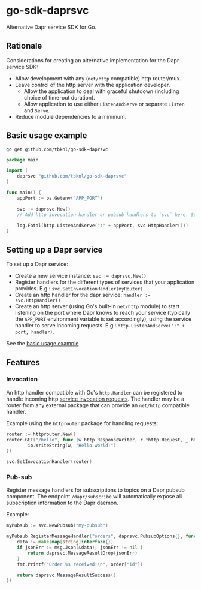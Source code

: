 go-sdk-daprsvc
==============

Alternative Dapr service SDK for Go.


## Rationale

Considerations for creating an alternative implementation for the Dapr service SDK:
* Allow development with any (`net/http` compatible) http router/mux.
* Leave control of the http server with the application developer.
    * Allow the application to deal with graceful shutdown (including choice of time-out duration).
    * Allow application to use either `ListenAndServe` or separate `Listen` and `Serve`.
* Reduce module dependencies to a minimum.

## Basic usage example

```shell
go get github.com/tbknl/go-sdk-daprsvc
```

```go
package main

import (
    daprsvc "github.com/tbknl/go-sdk-daprsvc"
)

func main() {
	appPort := os.Getenv("APP_PORT")

    svc := daprsvc.New()
    // Add http invocation handler or pubsub handlers to `svc` here. See examples below.

    log.Fatal(http.ListenAndServe(":" + appPort, svc.HttpHandler()))
}
```

## Setting up a Dapr service

To set up a Dapr service:
* Create a new service instance: `svc := daprsvc.New()`
* Register handlers for the different types of services that your application provides. E.g.: `svc.SetInvocationHandler(myRouter)`
* Create an http handler for the dapr service: `handler := svc.HttpHandler()`
* Create an http server (using Go's built-in `net/http` module) to start listening on the port where Dapr knows to reach your service (typically the `APP_PORT` environment variable is set accordingly), using the service handler to serve incoming requests. E.g.: `http.ListenAndServe(":" + port, handler)`.

See the [basic usage example](#basic-usage-example)

## Features

### Invocation

An http handler compatible with Go's `http.Handler` can be registered to handle incoming http [service invocation requests](https://docs.dapr.io/developing-applications/building-blocks/service-invocation/service-invocation-overview/). The handler may be a router from any external package that can provide an `net/http` compatible handler.

Example using the `httprouter` package for handling requests:
```go
router := httprouter.New()
router.GET("/hello", func (w http.ResponseWriter, r *http.Request, _ httprouter.Params) {
        io.WriteString(w, "Hello world!")
})

svc.SetInvocationHandler(router)
```

### Pub-sub

Register message handlers for subscriptions to topics on a Dapr pubsub component. The endpoint `/dapr/subscribe` will automatically expose all subscription information to the Dapr daemon.

Example:
```go
myPubsub := svc.NewPubsub("my-pubsub")

myPubsub.RegisterMessageHandler("orders", daprsvc.PubsubOptions{}, func(ctx context.Context, msg daprsvc.Message) daprsvc.MessageResult {
    data := make(map[string]interface{})
    if jsonErr := msg.Json(&data); jsonErr != nil {
        return daprsvc.MessageResultDrop(jsonErr)
    }
    fmt.Printf("Order %s received!\n", order["id"])

    return daprsvc.MessageResultSuccess()
})
```

